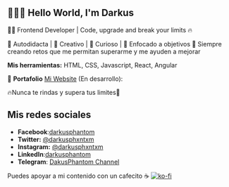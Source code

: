 ## 👋👨‍💻 Hello World, I'm Darkus

👨‍💻 Frontend Developer | Code, upgrade and break your limits 🔥

🚀 Autodidacta | 🌈 Creativo | 🔎 Curioso | 🎯 Enfocado a objetivos
🙌 Siempre creando retos que me permitan superarme y me ayuden a mejorar

**Mis herramientas:**
HTML, CSS, Javascript, React, Angular

💼 **Portafolio**
[Mi Website](https://darkusphantom.github.io/darkusphantom-website/index.html) (En desarrollo):

🔥Nunca te rindas y supera tus limites🌟

## Mis redes sociales
- **Facebook**:[darkusphantom](https://facebook.com/darkusphantom/)
- **Twitter:** [@darkusphxntxm](https://twitter.com/darkusphxntxm)
- **Instagram:** [@darkusphxntxm](https://www.instagram.com/darkusphxntxm/)
- **LinkedIn**:[darkusphantom](https://www.linkedin.com/in/darkusphantom/)
- **Telegram**: [DakusPhantom Channel](https://t.me/darkusphxntxm)

Puedes apoyar a mi contenido con un cafecito ☕️
[![ko-fi](https://ko-fi.com/img/githubbutton_sm.svg)]((https://ko-fi.com/H2H1HU2RG))
